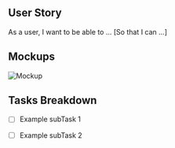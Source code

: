 ## User Story
As a user, I want to be able to ... [So that I can ...]

## Mockups
![Mockup](https://www.webpagefx.com/blog/images/assets/cdn.sixrevisions.com/0486-01-mockup-fidelity-progression.png)

## Tasks Breakdown
- [ ] Example subTask 1
- [ ] Example subTask 2



